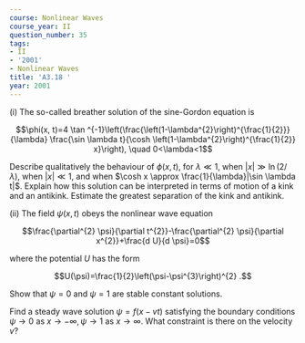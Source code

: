```yaml
---
course: Nonlinear Waves
course_year: II
question_number: 35
tags:
- II
- '2001'
- Nonlinear Waves
title: 'A3.18 '
year: 2001
---
```



(i) The so-called breather solution of the sine-Gordon equation is

$$\phi(x, t)=4 \tan ^{-1}\left(\frac{\left(1-\lambda^{2}\right)^{\frac{1}{2}}}{\lambda} \frac{\sin \lambda t}{\cosh \left(1-\lambda^{2}\right)^{\frac{1}{2}} x}\right), \quad 0<\lambda<1$$

Describe qualitatively the behaviour of $\phi(x, t)$, for $\lambda \ll 1$, when $|x| \gg \ln (2 / \lambda)$, when $|x| \ll 1$, and when $\cosh x \approx \frac{1}{\lambda}|\sin \lambda t|$. Explain how this solution can be interpreted in terms of motion of a kink and an antikink. Estimate the greatest separation of the kink and antikink.

(ii) The field $\psi(x, t)$ obeys the nonlinear wave equation

$$\frac{\partial^{2} \psi}{\partial t^{2}}-\frac{\partial^{2} \psi}{\partial x^{2}}+\frac{d U}{d \psi}=0$$

where the potential $U$ has the form

$$U(\psi)=\frac{1}{2}\left(\psi-\psi^{3}\right)^{2} .$$

Show that $\psi=0$ and $\psi=1$ are stable constant solutions.

Find a steady wave solution $\psi=f(x-v t)$ satisfying the boundary conditions $\psi \rightarrow 0$ as $x \rightarrow-\infty, \psi \rightarrow 1$ as $x \rightarrow \infty$. What constraint is there on the velocity $v ?$
